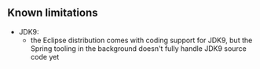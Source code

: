 ## Known limitations

* JDK9:
  * the Eclipse distribution comes with coding support for JDK9, but the Spring tooling in the background doesn't fully handle JDK9 source code yet

